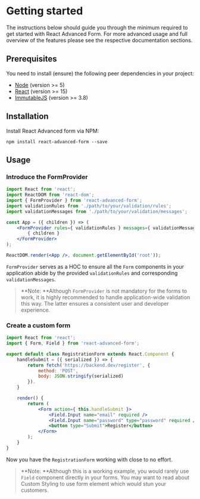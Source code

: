 # Getting started

The instructions below should guide you through the minimum required to get started with React Advanced Form. For more advanced usage and full overview of the features please see the respective documentation sections.

## Prerequisites

You need to install \(ensure\) the following peer dependencies in your project:

* [Node](https://nodejs.org/en/) \(version &gt;= 5\)
* [React](https://reactjs.org/) \(version &gt;= 15\)
* [ImmutableJS](https://facebook.github.io/immutable-js/) \(version &gt;= 3.8\)

## Installation

Install React Advanced form via NPM:

```
npm install react-advanced-form --save
```

## Usage

### Introduce the FormProvider

```jsx
import React from 'react';
import ReactDOM from 'react-dom';
import { FormProvider } from 'react-advanced-form';
import validationRules from './path/to/your/validation/rules';
import validationMessages from './path/to/your/validation/messages';

const App = ({ children }) => (
    <FormProvider rules={ validationRules } messages={ validationMessages }>
        { children }
    </FormProvider>
);

ReactDOM.render(<App />, document.getElementById('root'));
```

`FormProvider` serves as a HOC to ensure all the `Form` components in your application abide by the provided `validationRules` and corresponding `validationMessages`.

> **Note: **Although `FormProvider` is not mandatory for the forms to work, it is highly recommended to handle application-wide validation this way. The latter ensures a consistent user and developer experience.

### Create a custom form

```jsx
import React from 'react';
import { Form, Field } from 'react-advanced-form';

export default class RegistrationForm extends React.Component {
    handleSubmit = ({ serialized }) => {
        return fetch('https://backend.dev/register', {
            method: 'POST',
            body: JSON.stringify(serialized)
        }).
    }

    render() {
        return (
            <Form action={ this.handleSubmit }>
                <Field.Input name="email" required />
                <Field.Input name="password" type="password" required />
                <button type="Submit">Register</button>
            </Form>
        );
    }
}
```

Now you have the `RegistrationForm` working with close to no effort.

> **Note: **Although this is a working example, you would rarely use `Field` component directly in your forms. You may want to read about Custom Styling to use form element which would stun your customers.